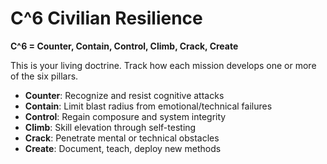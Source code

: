 # C^6 Civilian Resilience 

**C^6 = Counter, Contain, Control, Climb, Crack, Create**

This is your living doctrine. Track how each mission develops one or more of the six pillars.

- **Counter**: Recognize and resist cognitive attacks
- **Contain**: Limit blast radius from emotional/technical failures
- **Control**: Regain composure and system integrity
- **Climb**: Skill elevation through self-testing
- **Crack**: Penetrate mental or technical obstacles
- **Create**: Document, teach, deploy new methods